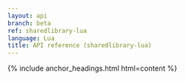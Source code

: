 ```yaml
---
layout: api
branch: beta
ref: sharedlibrary-lua
language: Lua
title: API reference (sharedlibrary-lua)
---
```

{% include anchor_headings.html html=content %}